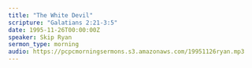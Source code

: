 ```yaml
---
title: "The White Devil"
scripture: "Galatians 2:21-3:5"
date: 1995-11-26T00:00:00Z
speaker: Skip Ryan
sermon_type: morning
audio: https://pcpcmorningsermons.s3.amazonaws.com/19951126ryan.mp3 
---
```



